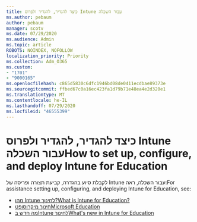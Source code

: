```yaml
---
title: כיצד להגדיר, להגדיר ולפרוס Intune עבור השכלה
ms.author: pebaum
author: pebaum
manager: scotv
ms.date: 07/29/2020
ms.audience: Admin
ms.topic: article
ROBOTS: NOINDEX, NOFOLLOW
localization_priority: Priority
ms.collection: Adm_O365
ms.custom:
- "1701"
- "9000165"
ms.openlocfilehash: c865d5830c6dfc1946bd08de0411ecdbae89373e
ms.sourcegitcommit: ffbed67c0a16ec423fa1d79b71e48ea4e2d320e1
ms.translationtype: MT
ms.contentlocale: he-IL
ms.lasthandoff: 07/29/2020
ms.locfileid: "46555399"
---
```

# <a name="how-to-set-up-configure-and-deploy-intune-for-education"></a><span data-ttu-id="7170b-102">כיצד להגדיר, להגדיר ולפרוס Intune עבור השכלה</span><span class="sxs-lookup"><span data-stu-id="7170b-102">How to set up, configure, and deploy Intune for Education</span></span>

<span data-ttu-id="7170b-103">לקבלת סיוע בהגדרה, קביעת תצורה ופריסה של Intune עבור השכלה, ראה:</span><span class="sxs-lookup"><span data-stu-id="7170b-103">For assistance setting up, configuring, and deploying Intune for Education, see:</span></span>

- [<span data-ttu-id="7170b-104">מהו Intune לחינוך?</span><span class="sxs-lookup"><span data-stu-id="7170b-104">What is Intune for Education?</span></span>](https://docs.microsoft.com/intune-education/what-is-intune-for-education)
- [<span data-ttu-id="7170b-105">חינוך מיקרוסופט</span><span class="sxs-lookup"><span data-stu-id="7170b-105">Microsoft Education</span></span>](https://www.microsoft.com/education/intune/default.aspx)
- [<span data-ttu-id="7170b-106">מה חדש בIntune לחינוך</span><span class="sxs-lookup"><span data-stu-id="7170b-106">What's new in Intune for Education</span></span>](https://docs.microsoft.com/intune-education/whats-new-in-edu)